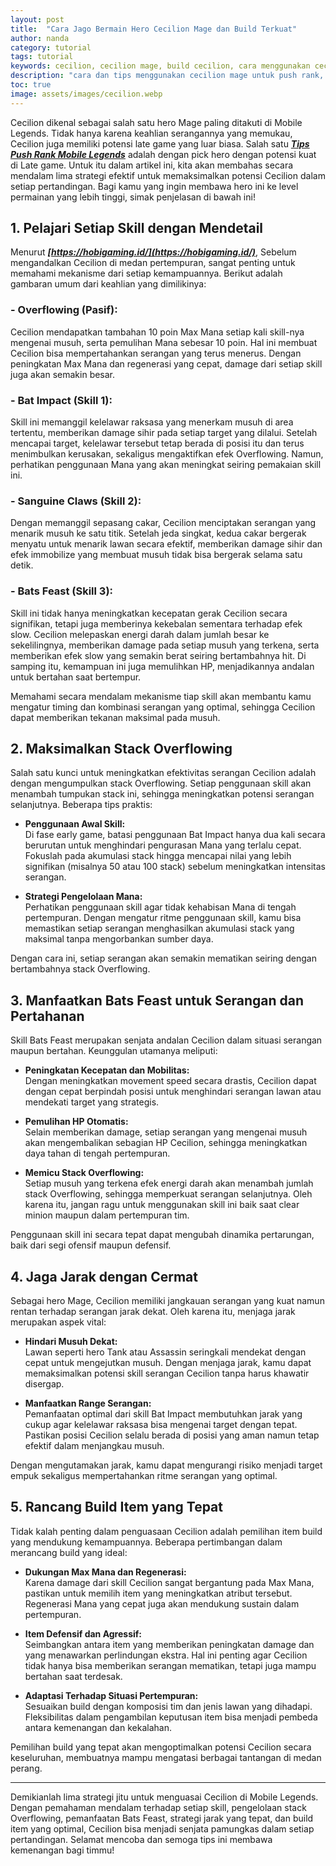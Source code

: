 ```yaml
---
layout: post
title:  "Cara Jago Bermain Hero Cecilion Mage dan Build Terkuat"
author: nanda
category: tutorial
tags: tutorial
keywords: cecilion, cecilion mage, build cecilion, cara menggunakan cecilion, stak cecilion, full stak cecilion, build cecilion sakit
description: "cara dan tips menggunakan cecilion mage untuk push rank, mengumpulkan stak cepat dan build cecilion dengan damage paling sakit"
toc: true
image: assets/images/cecilion.webp
---
```


Cecilion dikenal sebagai salah satu hero Mage paling ditakuti di Mobile Legends. Tidak hanya karena keahlian serangannya yang memukau, Cecilion juga memiliki potensi late game yang luar biasa. Salah satu ***[Tips Push Rank Mobile Legends](https://hobigaming.id/tips/tips-push-rank-mobile-legends-tanpa-emosi-di-game-kompetitif/)*** adalah dengan pick hero dengan potensi kuat di Late game. Untuk itu dalam artikel ini, kita akan membahas secara mendalam lima strategi efektif untuk memaksimalkan potensi Cecilion dalam setiap pertandingan. Bagi kamu yang ingin membawa hero ini ke level permainan yang lebih tinggi, simak penjelasan di bawah ini!


## 1. Pelajari Setiap Skill dengan Mendetail

Menurut ***[https://hobigaming.id/](https://hobigaming.id/)***, Sebelum mengandalkan Cecilion di medan pertempuran, sangat penting untuk memahami mekanisme dari setiap kemampuannya. Berikut adalah gambaran umum dari keahlian yang dimilikinya:

### - **Overflowing (Pasif):**  
  Cecilion mendapatkan tambahan 10 poin Max Mana setiap kali skill-nya mengenai musuh, serta pemulihan Mana sebesar 10 poin. Hal ini membuat Cecilion bisa mempertahankan serangan yang terus menerus. Dengan peningkatan Max Mana dan regenerasi yang cepat, damage dari setiap skill juga akan semakin besar.

### - **Bat Impact (Skill 1):**  
  Skill ini memanggil kelelawar raksasa yang menerkam musuh di area tertentu, memberikan damage sihir pada setiap target yang dilalui. Setelah mencapai target, kelelawar tersebut tetap berada di posisi itu dan terus menimbulkan kerusakan, sekaligus mengaktifkan efek Overflowing. Namun, perhatikan penggunaan Mana yang akan meningkat seiring pemakaian skill ini.

### - **Sanguine Claws (Skill 2):**  
  Dengan memanggil sepasang cakar, Cecilion menciptakan serangan yang menarik musuh ke satu titik. Setelah jeda singkat, kedua cakar bergerak menyatu untuk menarik lawan secara efektif, memberikan damage sihir dan efek immobilize yang membuat musuh tidak bisa bergerak selama satu detik.

### - **Bats Feast (Skill 3):**  
  Skill ini tidak hanya meningkatkan kecepatan gerak Cecilion secara signifikan, tetapi juga memberinya kekebalan sementara terhadap efek slow. Cecilion melepaskan energi darah dalam jumlah besar ke sekelilingnya, memberikan damage pada setiap musuh yang terkena, serta memberikan efek slow yang semakin berat seiring bertambahnya hit. Di samping itu, kemampuan ini juga memulihkan HP, menjadikannya andalan untuk bertahan saat bertempur.

Memahami secara mendalam mekanisme tiap skill akan membantu kamu mengatur timing dan kombinasi serangan yang optimal, sehingga Cecilion dapat memberikan tekanan maksimal pada musuh.

## 2. Maksimalkan Stack Overflowing

Salah satu kunci untuk meningkatkan efektivitas serangan Cecilion adalah dengan mengumpulkan stack Overflowing. Setiap penggunaan skill akan menambah tumpukan stack ini, sehingga meningkatkan potensi serangan selanjutnya. Beberapa tips praktis:

- **Penggunaan Awal Skill:**  
  Di fase early game, batasi penggunaan Bat Impact hanya dua kali secara berurutan untuk menghindari pengurasan Mana yang terlalu cepat. Fokuslah pada akumulasi stack hingga mencapai nilai yang lebih signifikan (misalnya 50 atau 100 stack) sebelum meningkatkan intensitas serangan.

- **Strategi Pengelolaan Mana:**  
  Perhatikan penggunaan skill agar tidak kehabisan Mana di tengah pertempuran. Dengan mengatur ritme penggunaan skill, kamu bisa memastikan setiap serangan menghasilkan akumulasi stack yang maksimal tanpa mengorbankan sumber daya.

Dengan cara ini, setiap serangan akan semakin mematikan seiring dengan bertambahnya stack Overflowing.

## 3. Manfaatkan Bats Feast untuk Serangan dan Pertahanan

Skill Bats Feast merupakan senjata andalan Cecilion dalam situasi serangan maupun bertahan. Keunggulan utamanya meliputi:

- **Peningkatan Kecepatan dan Mobilitas:**  
  Dengan meningkatkan movement speed secara drastis, Cecilion dapat dengan cepat berpindah posisi untuk menghindari serangan lawan atau mendekati target yang strategis.

- **Pemulihan HP Otomatis:**  
  Selain memberikan damage, setiap serangan yang mengenai musuh akan mengembalikan sebagian HP Cecilion, sehingga meningkatkan daya tahan di tengah pertempuran.

- **Memicu Stack Overflowing:**  
  Setiap musuh yang terkena efek energi darah akan menambah jumlah stack Overflowing, sehingga memperkuat serangan selanjutnya. Oleh karena itu, jangan ragu untuk menggunakan skill ini baik saat clear minion maupun dalam pertempuran tim.

Penggunaan skill ini secara tepat dapat mengubah dinamika pertarungan, baik dari segi ofensif maupun defensif.

## 4. Jaga Jarak dengan Cermat

Sebagai hero Mage, Cecilion memiliki jangkauan serangan yang kuat namun rentan terhadap serangan jarak dekat. Oleh karena itu, menjaga jarak merupakan aspek vital:

- **Hindari Musuh Dekat:**  
  Lawan seperti hero Tank atau Assassin seringkali mendekat dengan cepat untuk mengejutkan musuh. Dengan menjaga jarak, kamu dapat memaksimalkan potensi skill serangan Cecilion tanpa harus khawatir disergap.

- **Manfaatkan Range Serangan:**  
  Pemanfaatan optimal dari skill Bat Impact membutuhkan jarak yang cukup agar kelelawar raksasa bisa mengenai target dengan tepat. Pastikan posisi Cecilion selalu berada di posisi yang aman namun tetap efektif dalam menjangkau musuh.

Dengan mengutamakan jarak, kamu dapat mengurangi risiko menjadi target empuk sekaligus mempertahankan ritme serangan yang optimal.

## 5. Rancang Build Item yang Tepat

Tidak kalah penting dalam penguasaan Cecilion adalah pemilihan item build yang mendukung kemampuannya. Beberapa pertimbangan dalam merancang build yang ideal:

- **Dukungan Max Mana dan Regenerasi:**  
  Karena damage dari skill Cecilion sangat bergantung pada Max Mana, pastikan untuk memilih item yang meningkatkan atribut tersebut. Regenerasi Mana yang cepat juga akan mendukung sustain dalam pertempuran.

- **Item Defensif dan Agressif:**  
  Seimbangkan antara item yang memberikan peningkatan damage dan yang menawarkan perlindungan ekstra. Hal ini penting agar Cecilion tidak hanya bisa memberikan serangan mematikan, tetapi juga mampu bertahan saat terdesak.

- **Adaptasi Terhadap Situasi Pertempuran:**  
  Sesuaikan build dengan komposisi tim dan jenis lawan yang dihadapi. Fleksibilitas dalam pengambilan keputusan item bisa menjadi pembeda antara kemenangan dan kekalahan.

Pemilihan build yang tepat akan mengoptimalkan potensi Cecilion secara keseluruhan, membuatnya mampu mengatasi berbagai tantangan di medan perang.

---

Demikianlah lima strategi jitu untuk menguasai Cecilion di Mobile Legends. Dengan pemahaman mendalam terhadap setiap skill, pengelolaan stack Overflowing, pemanfaatan Bats Feast, strategi jarak yang tepat, dan build item yang optimal, Cecilion bisa menjadi senjata pamungkas dalam setiap pertandingan. Selamat mencoba dan semoga tips ini membawa kemenangan bagi timmu!

